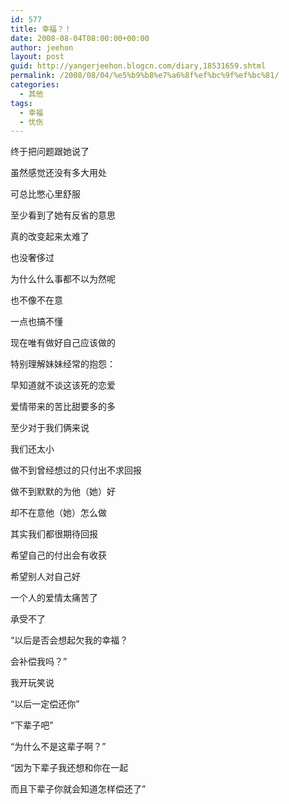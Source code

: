 ```yaml
---
id: 577
title: 幸福？！
date: 2008-08-04T08:00:00+00:00
author: jeehon
layout: post
guid: http://yangerjeehon.blogcn.com/diary,18531659.shtml
permalink: /2008/08/04/%e5%b9%b8%e7%a6%8f%ef%bc%9f%ef%bc%81/
categories:
  - 其他
tags:
  - 幸福
  - 忧伤
---
```

终于把问题跟她说了
  
虽然感觉还没有多大用处
  
可总比憋心里舒服
  
至少看到了她有反省的意思
  
真的改变起来太难了
  
也没奢侈过
  
为什么什么事都不以为然呢
  
也不像不在意
  
一点也搞不懂
  
现在唯有做好自己应该做的
  
特别理解妹妹经常的抱怨：
  
早知道就不谈这该死的恋爱
  
爱情带来的苦比甜要多的多
  
至少对于我们俩来说
  
我们还太小
  
做不到曾经想过的只付出不求回报
  
做不到默默的为他（她）好
  
却不在意他（她）怎么做
  
其实我们都很期待回报
  
希望自己的付出会有收获
  
希望别人对自己好
  
一个人的爱情太痛苦了
  
承受不了

“以后是否会想起欠我的幸福？
  
会补偿我吗？”
  
我开玩笑说

“以后一定偿还你”

“下辈子吧”

“为什么不是这辈子啊？”

“因为下辈子我还想和你在一起
  
而且下辈子你就会知道怎样偿还了”